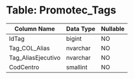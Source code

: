# Table: Promotec_Tags

| Column Name | Data Type | Nullable |
|-------------|-----------|----------|
| IdTag | bigint | NO |
| Tag_COL_Alias | nvarchar | NO |
| Tag_AliasEjecutivo | nvarchar | NO |
| CodCentro | smallint | NO |

